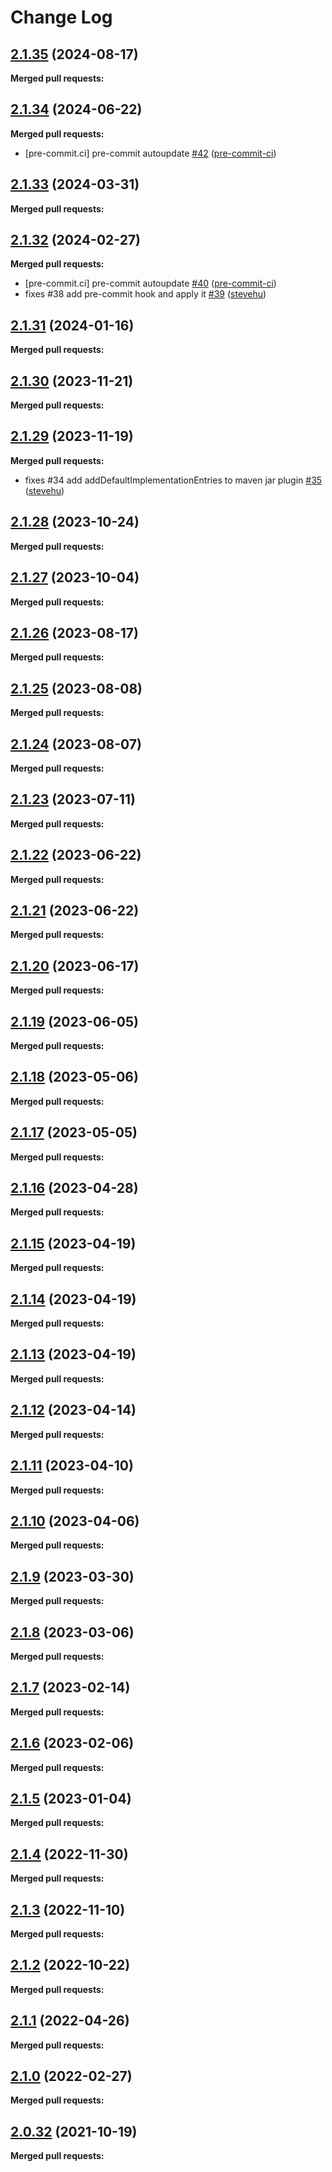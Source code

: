 # Change Log

## [2.1.35](https://github.com/networknt/hybrid-command/tree/2.1.35) (2024-08-17)


**Merged pull requests:**


## [2.1.34](https://github.com/networknt/hybrid-command/tree/2.1.34) (2024-06-22)


**Merged pull requests:**


- [pre-commit.ci] pre-commit autoupdate [\#42](https://github.com/lightapi/hybrid-command/pull/42) ([pre-commit-ci](https://github.com/apps/pre-commit-ci))


## [2.1.33](https://github.com/networknt/hybrid-command/tree/2.1.33) (2024-03-31)


**Merged pull requests:**




## [2.1.32](https://github.com/networknt/hybrid-command/tree/2.1.32) (2024-02-27)


**Merged pull requests:**


- [pre-commit.ci] pre-commit autoupdate [\#40](https://github.com/lightapi/hybrid-command/pull/40) ([pre-commit-ci](https://github.com/apps/pre-commit-ci))
- fixes \#38 add pre-commit hook and apply it [\#39](https://github.com/lightapi/hybrid-command/pull/39) ([stevehu](https://github.com/stevehu))


## [2.1.31](https://github.com/networknt/hybrid-command/tree/2.1.31) (2024-01-16)


**Merged pull requests:**




## [2.1.30](https://github.com/networknt/hybrid-command/tree/2.1.30) (2023-11-21)


**Merged pull requests:**




## [2.1.29](https://github.com/networknt/hybrid-command/tree/2.1.29) (2023-11-19)


**Merged pull requests:**


- fixes \#34 add addDefaultImplementationEntries to maven jar plugin [\#35](https://github.com/lightapi/hybrid-command/pull/35) ([stevehu](https://github.com/stevehu))


## [2.1.28](https://github.com/networknt/hybrid-command/tree/2.1.28) (2023-10-24)


**Merged pull requests:**




## [2.1.27](https://github.com/networknt/hybrid-command/tree/2.1.27) (2023-10-04)


**Merged pull requests:**




## [2.1.26](https://github.com/networknt/hybrid-command/tree/2.1.26) (2023-08-17)


**Merged pull requests:**


## [2.1.25](https://github.com/networknt/hybrid-command/tree/2.1.25) (2023-08-08)


**Merged pull requests:**




## [2.1.24](https://github.com/networknt/hybrid-command/tree/2.1.24) (2023-08-07)


**Merged pull requests:**




## [2.1.23](https://github.com/networknt/hybrid-command/tree/2.1.23) (2023-07-11)


**Merged pull requests:**




## [2.1.22](https://github.com/networknt/hybrid-command/tree/2.1.22) (2023-06-22)


**Merged pull requests:**




## [2.1.21](https://github.com/networknt/hybrid-command/tree/2.1.21) (2023-06-22)


**Merged pull requests:**




## [2.1.20](https://github.com/networknt/hybrid-command/tree/2.1.20) (2023-06-17)


**Merged pull requests:**


## [2.1.19](https://github.com/networknt/hybrid-command/tree/2.1.19) (2023-06-05)


**Merged pull requests:**




## [2.1.18](https://github.com/networknt/hybrid-command/tree/2.1.18) (2023-05-06)


**Merged pull requests:**




## [2.1.17](https://github.com/networknt/hybrid-command/tree/2.1.17) (2023-05-05)


**Merged pull requests:**


## [2.1.16](https://github.com/networknt/hybrid-command/tree/2.1.16) (2023-04-28)


**Merged pull requests:**




## [2.1.15](https://github.com/networknt/hybrid-command/tree/2.1.15) (2023-04-19)


**Merged pull requests:**


## [2.1.14](https://github.com/networknt/hybrid-command/tree/2.1.14) (2023-04-19)


**Merged pull requests:**




## [2.1.13](https://github.com/networknt/hybrid-command/tree/2.1.13) (2023-04-19)


**Merged pull requests:**


## [2.1.12](https://github.com/networknt/hybrid-command/tree/2.1.12) (2023-04-14)


**Merged pull requests:**




## [2.1.11](https://github.com/networknt/hybrid-command/tree/2.1.11) (2023-04-10)


**Merged pull requests:**


## [2.1.10](https://github.com/networknt/hybrid-command/tree/2.1.10) (2023-04-06)


**Merged pull requests:**


## [2.1.9](https://github.com/networknt/hybrid-command/tree/2.1.9) (2023-03-30)


**Merged pull requests:**




## [2.1.8](https://github.com/networknt/hybrid-command/tree/2.1.8) (2023-03-06)


**Merged pull requests:**


## [2.1.7](https://github.com/networknt/hybrid-command/tree/2.1.7) (2023-02-14)


**Merged pull requests:**




## [2.1.6](https://github.com/networknt/hybrid-command/tree/2.1.6) (2023-02-06)


**Merged pull requests:**


## [2.1.5](https://github.com/networknt/hybrid-command/tree/2.1.5) (2023-01-04)


**Merged pull requests:**


## [2.1.4](https://github.com/networknt/hybrid-command/tree/2.1.4) (2022-11-30)


**Merged pull requests:**


## [2.1.3](https://github.com/networknt/hybrid-command/tree/2.1.3) (2022-11-10)


**Merged pull requests:**


## [2.1.2](https://github.com/networknt/hybrid-command/tree/2.1.2) (2022-10-22)


**Merged pull requests:**


## [2.1.1](https://github.com/networknt/hybrid-command/tree/2.1.1) (2022-04-26)


**Merged pull requests:**


## [2.1.0](https://github.com/networknt/hybrid-command/tree/2.1.0) (2022-02-27)


**Merged pull requests:**


## [2.0.32](https://github.com/lightapi/hybrid-command/tree/2.0.32) (2021-10-19)


**Merged pull requests:**
